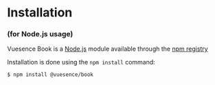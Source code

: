 # Installation

### (for Node.js usage)

Vuesence Book is a [Node.js](https://nodejs.org/) module available through the
[npm registry](https://www.npmjs.com/)

Installation is done using the `npm install` command:

```bash
$ npm install @vuesence/book
```
